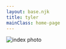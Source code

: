 ```yaml
---
layout: base.njk
title: tyler
mainClass: home-page
---
```


![index photo](/assets/images/index-photo-3.jpg)
